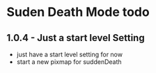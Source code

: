 # Suden Death Mode todo

## 1.0.4 - Just a start level Setting
* just have a start level setting for now
* start a new pixmap for suddenDeath